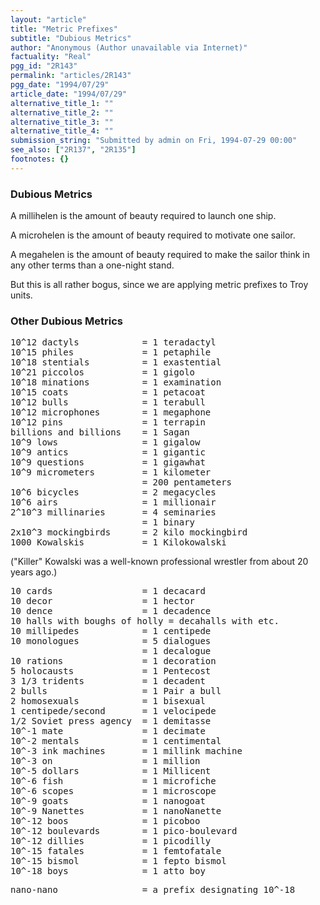 ```yaml
---
layout: "article"
title: "Metric Prefixes"
subtitle: "Dubious Metrics"
author: "Anonymous (Author unavailable via Internet)"
factuality: "Real"
pgg_id: "2R143"
permalink: "articles/2R143"
pgg_date: "1994/07/29"
article_date: "1994/07/29"
alternative_title_1: ""
alternative_title_2: ""
alternative_title_3: ""
alternative_title_4: ""
submission_string: "Submitted by admin on Fri, 1994-07-29 00:00"
see_also: ["2R137", "2R135"]
footnotes: {}
---
```

<div>
<h3>Dubious Metrics</h3>
<p>A millihelen is the amount of beauty required to launch one ship.</p>
<p>A microhelen is the amount of beauty required to motivate one sailor.</p>
<p>A megahelen is the amount of beauty required to make the sailor think in any other terms than a one-night stand.</p>
<p>But this is all rather bogus, since we are applying metric prefixes to Troy units.</p>
<h3>Other Dubious Metrics</h3>
<pre>
10^12 dactyls            = 1 teradactyl
10^15 philes             = 1 petaphile
10^18 stentials          = 1 exastential
10^21 piccolos           = 1 gigolo
10^18 minations          = 1 examination
10^15 coats              = 1 petacoat
10^12 bulls              = 1 terabull
10^12 microphones        = 1 megaphone
10^12 pins               = 1 terrapin
billions and billions    = 1 Sagan
10^9 lows                = 1 gigalow
10^9 antics              = 1 gigantic
10^9 questions           = 1 gigawhat
10^9 micrometers         = 1 kilometer
                         = 200 pentameters
10^6 bicycles            = 2 megacycles
10^6 airs                = 1 millionair
2^10^3 millinaries       = 4 seminaries
                         = 1 binary
2x10^3 mockingbirds      = 2 kilo mockingbird
1000 Kowalskis           = 1 Kilokowalski
</pre>
<p>("Killer" Kowalski was a well-known professional wrestler from about 20 years ago.)</p>
<pre>
10 cards                 = 1 decacard
10 decor                 = 1 hector
10 dence                 = 1 decadence
10 halls with boughs of holly = decahalls with etc.
10 millipedes            = 1 centipede
10 monologues            = 5 dialogues
                         = 1 decalogue
10 rations               = 1 decoration
5 holocausts             = 1 Pentecost
3 1/3 tridents           = 1 decadent
2 bulls                  = 1 Pair a bull
2 homosexuals            = 1 bisexual
1 centipede/second       = 1 velocipede
1/2 Soviet press agency  = 1 demitasse
10^-1 mate               = 1 decimate
10^-2 mentals            = 1 centimental
10^-3 ink machines       = 1 millink machine
10^-3 on                 = 1 million
10^-5 dollars            = 1 Millicent
10^-6 fish               = 1 microfiche
10^-6 scopes             = 1 microscope
10^-9 goats              = 1 nanogoat
10^-9 Nanettes           = 1 nanoNanette
10^-12 boos              = 1 picoboo
10^-12 boulevards        = 1 pico-boulevard
10^-12 dillies           = 1 picodilly
10^-15 fatales           = 1 femtofatale
10^-15 bismol            = 1 fepto bismol
10^-18 boys              = 1 atto boy
</pre>
<pre>
nano-nano                = a prefix designating 10^-18
</pre>
</div>
